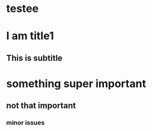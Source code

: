 testee
======

I am title1
=====

This is subtitle
-----

# something super important

## not that important

### minor issues
